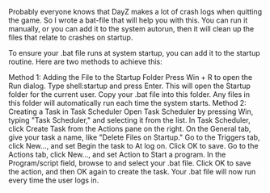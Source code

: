 Probably everyone knows that DayZ makes a lot of crash logs when quitting the game.
So I wrote a bat-file that will help you with this.
You can run it manually, or you can add it to the system autorun, then it will clean up the files that relate to crashes on startup.



To ensure your .bat file runs at system startup, you can add it to the startup routine. Here are two methods to achieve this:

Method 1: Adding the File to the Startup Folder
Press Win + R to open the Run dialog.
Type shell:startup and press Enter. This will open the Startup folder for the current user.
Copy your .bat file into this folder. Any files in this folder will automatically run each time the system starts.
Method 2: Creating a Task in Task Scheduler
Open Task Scheduler by pressing Win, typing "Task Scheduler," and selecting it from the list.
In Task Scheduler, click Create Task from the Actions pane on the right.
On the General tab, give your task a name, like "Delete Files on Startup."
Go to the Triggers tab, click New..., and set Begin the task to At log on. Click OK to save.
Go to the Actions tab, click New..., and set Action to Start a program.
In the Program/script field, browse to and select your .bat file.
Click OK to save the action, and then OK again to create the task.
Your .bat file will now run every time the user logs in.
